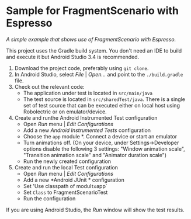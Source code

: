 # Sample for FragmentScenario with Espresso

*A simple example that shows use of FragmentScenario with Espresso.*

This project uses the Gradle build system. You don't need an IDE to build and execute it but Android Studio 3.4 is recommended.

1. Download the project code, preferably using `git clone`.
1. In Android Studio, select *File* | *Open...* and point to the `./build.gradle` file.
1. Check out the relevant code:
    * The application under test is located in `src/main/java`
    * The test source is located in `src/sharedTest/java`. There is a single set of test source that can be executed
    either on local host using Robolectric or on emulator/device.
1. Create and runthe Android Instrumented Test configuration
    * Open *Run* menu | *Edit Configurations*
    * Add a new *Android Instrumented Tests* configuration
    * Choose the `app` module
    *. Connect a device or start an emulator
    * Turn animations off.
    (On your device, under Settings->Developer options disable the following 3 settings: "Window animation scale", "Transition animation scale" and "Animator duration scale")
    * Run the newly created configuration
1. Create and run the local Test configuration
    * Open *Run* menu | *Edit Configurations*
    * Add a new *Android JUnit * configuration
    * Set 'Use classpath of modul` to `app`
    * Set `Class` to FragmentScenarioTest
    * Run the configuration

If you are using Android Studio, the *Run* window will show the test results.
